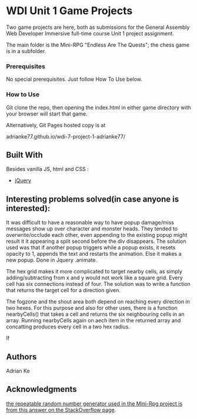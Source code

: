 # WDI Unit 1 Game Projects
Two game projects are here, both as submissions for the General Assembly Web Developer Immersive full-time course Unit 1 project assignment.

The main folder is the Mini-RPG "Endless Are The Quests"; the chess game is in a subfolder.

### Prerequisites

No special prerequisites. Just follow How To Use below.

### How to Use

Git clone the repo, then opening the index.html in either game directory with your browser will start that game. 

Alternatively, Git Pages hosted copy is at 

adrianke77.github.io/wdi-7-project-1-adrianke77/

## Built With

Besides vanilla JS, html and CSS :

* [jQuery](http://jquery.com/)

## Interesting problems solved(in case anyone is interested):

It was difficult to have a reasonable way to have popup damage/miss messages show up over character and monster heads. They tended to overwrite/occlude each other, even appending to the existing popup might result it it appearing a split second before the div disappears. The solution used was that if another popup triggers while a popup exists, it resets opacity to 1, appends the text and restarts the animation. Else it makes a new popup. Done in Jquery .animate.

The hex grid makes it more complicated to target nearby cells, as simply adding/subtracting from x and y would not work like a square grid. Every cell has six connections instead of four. The solution was to write a function that returns the target cell for a direction given.

The fogzone and the shout area both depend on reaching every direction in two hexes. For this purpose and also for other uses, there is a function nearbyCells() that takes a cell and returns the six neighbouring cells in an array. Running nearbyCells again on aech item in the returned array and concatting produces every cell in a two hex radius.

 If 

## Authors

Adrian Ke



## Acknowledgments

[the repeatable random number generator used in the Mini-Rpg project is from this answer on the StackOverflow page](http://stackoverflow.com/a/19303725).
